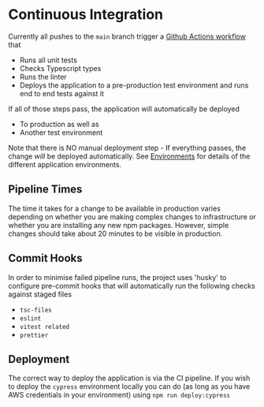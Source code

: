 # Continuous Integration

Currently all pushes to the `main` branch trigger a [Github Actions workflow](https://github.com/the-nutritionist-mcr/online/actions/workflows/main.yml) that

- Runs all unit tests
- Checks Typescript types
- Runs the linter
- Deploys the application to a pre-production test environment and runs end to end tests against it

If all of those steps pass, the application will automatically be deployed

- To production as well as
- Another test environment

Note that there is NO manual deployment step - If everything passes, the change _will_ be deployed automatically. See [Environments](./environments.md) for details of the different application environments.

## Pipeline Times

The time it takes for a change to be available in production varies depending on whether you are making complex changes to infrastructure or whether you are installing any new npm packages. However, simple changes should take about 20 minutes to be visible in production.

## Commit Hooks

In order to minimise failed pipeline runs, the project uses 'husky' to configure pre-commit hooks that will automatically run the following checks against staged files

- `tsc-files`
- `eslint`
- `vitest related`
- `prettier`

## Deployment

The correct way to deploy the application is via the CI pipeline. If you wish to deploy the `cypress` environment locally you can do (as long as you have AWS credentials in your environment) using `npm run deploy:cypress`
